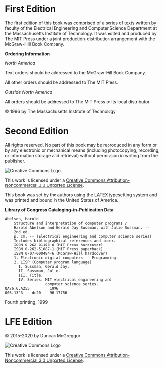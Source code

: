 # First Edition

The first edition of this book was comprised of a series of texts
written by faculty of the Electrical Engineering and Computer Science
Department at the Massachusetts Institute of Technology. It was edited and
produced by The MIT Press under a joint production-distribution arrangement
with the McGraw-Hill Book Company.

**Ordering Information**

*North America*

Text orders should be addressed to the McGraw-Hill Book Company.

All other orders should be addressed to The MIT Press.

*Outside North America*

All orders should be addressed to The MIT Press or its local distributor.

&copy; 1996 by The Massachusetts Institute of Technology

# Second Edition

All rights reserved. No part of this book may be reproduced in any form or
by any electronic or mechanical means (including photocopying, recording,
or information storage and retrieval) without permission in writing from
the publisher.

![Creative Commons Logo](http://i.creativecommons.org/l/by-nc/3.0/88x31.png)

This work is licensed under a [Creative Commons Attribution-Noncommercial 3.0 Unported License](http://creativecommons.org/licenses/by-nc/3.0/).

This book was set by the authors using the LATEX typesetting system
and was printed and bound in the United States of America.

**Library of Congress Cataloging-in-Publication Data**

```
Abelson, Harold
    Structure and interpretation of computer programs /
    Harold Abelson and Gerald Jay Sussman, with Julie Sussman. --
    2nd ed.
    p. cm. -- (Electrical engineering and computer science series)
    Includes bibliographical references and index.
    ISBN 0-262-01153-0 (MIT Press hardcover)
    ISBN 0-262-51087-1 (MIT Press paperback)
    ISBN 0-07-000484-6 (McGraw-Hill hardcover)
    1. Electronic digital computers -- Programming.
    2. LISP (Computer program language)
      I. Sussman, Gerald Jay.
      II. Sussman, Julie.
      III. Title.
      IV. Series: MIT electrical engineering and
                  computer science series.
QA76.6.A255         1996
005.13'3 -- dc20    96-17756
```
Fourth printing, 1999

# LFE Edition

&copy; 2015-2020 by Duncan McGreggor

![Creative Commons Logo](http://i.creativecommons.org/l/by-nc/3.0/88x31.png)

This work is licensed under a [Creative Commons Attribution-Noncommercial 3.0 Unported License](http://creativecommons.org/licenses/by-nc/3.0/).
